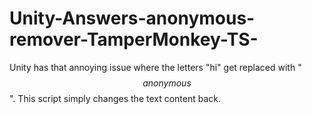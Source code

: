 # Unity-Answers-anonymous-remover-TamperMonkey-TS-
Unity has that annoying issue where the letters "hi" get replaced with "$$anonymous$$". This script simply changes the text content back.

